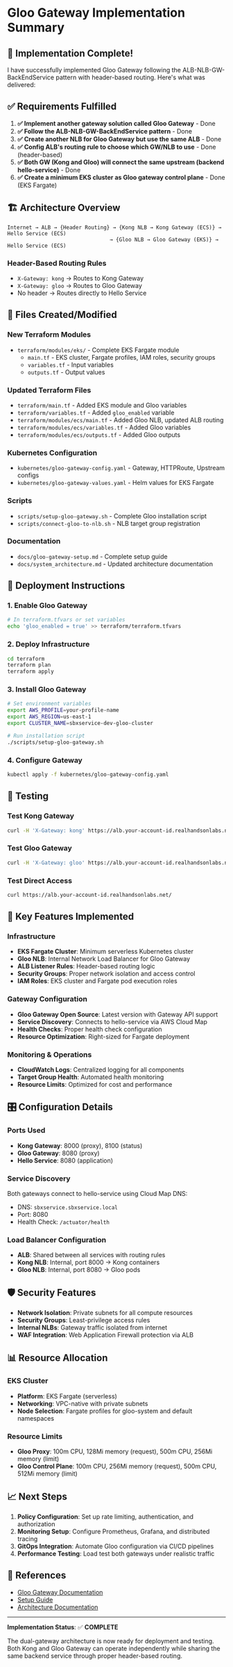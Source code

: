 # Gloo Gateway Implementation Summary

## 🎯 Implementation Complete!

I have successfully implemented Gloo Gateway following the ALB-NLB-GW-BackEndService pattern with header-based routing. Here's what was delivered:

## ✅ Requirements Fulfilled

1. **✅ Implement another gateway solution called Gloo Gateway** - Done
2. **✅ Follow the ALB-NLB-GW-BackEndService pattern** - Done
3. **✅ Create another NLB for Gloo Gateway but use the same ALB** - Done  
4. **✅ Config ALB's routing rule to choose which GW/NLB to use** - Done (header-based)
5. **✅ Both GW (Kong and Gloo) will connect the same upstream (backend hello-service)** - Done
6. **✅ Create a minimum EKS cluster as Gloo gateway control plane** - Done (EKS Fargate)

## 🏗️ Architecture Overview

```
Internet → ALB → {Header Routing} → {Kong NLB → Kong Gateway (ECS)} → Hello Service (ECS)
                                 → {Gloo NLB → Gloo Gateway (EKS)} → Hello Service (ECS)
```

### Header-Based Routing Rules
- `X-Gateway: kong` → Routes to Kong Gateway
- `X-Gateway: gloo` → Routes to Gloo Gateway
- No header → Routes directly to Hello Service

## 📁 Files Created/Modified

### New Terraform Modules
- `terraform/modules/eks/` - Complete EKS Fargate module
  - `main.tf` - EKS cluster, Fargate profiles, IAM roles, security groups
  - `variables.tf` - Input variables
  - `outputs.tf` - Output values

### Updated Terraform Files
- `terraform/main.tf` - Added EKS module and Gloo variables
- `terraform/variables.tf` - Added `gloo_enabled` variable
- `terraform/modules/ecs/main.tf` - Added Gloo NLB, updated ALB routing
- `terraform/modules/ecs/variables.tf` - Added Gloo variables
- `terraform/modules/ecs/outputs.tf` - Added Gloo outputs

### Kubernetes Configuration
- `kubernetes/gloo-gateway-config.yaml` - Gateway, HTTPRoute, Upstream configs
- `kubernetes/gloo-gateway-values.yaml` - Helm values for EKS Fargate

### Scripts
- `scripts/setup-gloo-gateway.sh` - Complete Gloo installation script
- `scripts/connect-gloo-to-nlb.sh` - NLB target group registration

### Documentation
- `docs/gloo-gateway-setup.md` - Complete setup guide
- `docs/system_architecture.md` - Updated architecture documentation

## 🚀 Deployment Instructions

### 1. Enable Gloo Gateway

```bash
# In terraform.tfvars or set variables
echo 'gloo_enabled = true' >> terraform/terraform.tfvars
```

### 2. Deploy Infrastructure

```bash
cd terraform
terraform plan
terraform apply
```

### 3. Install Gloo Gateway

```bash
# Set environment variables
export AWS_PROFILE=your-profile-name
export AWS_REGION=us-east-1
export CLUSTER_NAME=sbxservice-dev-gloo-cluster

# Run installation script
./scripts/setup-gloo-gateway.sh
```

### 4. Configure Gateway

```bash
kubectl apply -f kubernetes/gloo-gateway-config.yaml
```

## 🧪 Testing

### Test Kong Gateway
```bash
curl -H 'X-Gateway: kong' https://alb.your-account-id.realhandsonlabs.net/
```

### Test Gloo Gateway
```bash
curl -H 'X-Gateway: gloo' https://alb.your-account-id.realhandsonlabs.net/
```

### Test Direct Access
```bash
curl https://alb.your-account-id.realhandsonlabs.net/
```

## 🔧 Key Features Implemented

### Infrastructure
- **EKS Fargate Cluster**: Minimum serverless Kubernetes cluster
- **Gloo NLB**: Internal Network Load Balancer for Gloo Gateway
- **ALB Listener Rules**: Header-based routing logic
- **Security Groups**: Proper network isolation and access control
- **IAM Roles**: EKS cluster and Fargate pod execution roles

### Gateway Configuration  
- **Gloo Gateway Open Source**: Latest version with Gateway API support
- **Service Discovery**: Connects to hello-service via AWS Cloud Map
- **Health Checks**: Proper health check configuration
- **Resource Optimization**: Right-sized for Fargate deployment

### Monitoring & Operations
- **CloudWatch Logs**: Centralized logging for all components
- **Target Group Health**: Automated health monitoring
- **Resource Limits**: Optimized for cost and performance

## 🎛️ Configuration Details

### Ports Used
- **Kong Gateway**: 8000 (proxy), 8100 (status)
- **Gloo Gateway**: 8080 (proxy)
- **Hello Service**: 8080 (application)

### Service Discovery
Both gateways connect to hello-service using Cloud Map DNS:
- DNS: `sbxservice.sbxservice.local`
- Port: 8080
- Health Check: `/actuator/health`

### Load Balancer Configuration
- **ALB**: Shared between all services with routing rules
- **Kong NLB**: Internal, port 8000 → Kong containers  
- **Gloo NLB**: Internal, port 8080 → Gloo pods

## 🛡️ Security Features

- **Network Isolation**: Private subnets for all compute resources
- **Security Groups**: Least-privilege access rules
- **Internal NLBs**: Gateway traffic isolated from internet
- **WAF Integration**: Web Application Firewall protection via ALB

## 📊 Resource Allocation

### EKS Cluster
- **Platform**: EKS Fargate (serverless)
- **Networking**: VPC-native with private subnets
- **Node Selection**: Fargate profiles for gloo-system and default namespaces

### Resource Limits
- **Gloo Proxy**: 100m CPU, 128Mi memory (request), 500m CPU, 256Mi memory (limit)
- **Gloo Control Plane**: 100m CPU, 256Mi memory (request), 500m CPU, 512Mi memory (limit)

## 📈 Next Steps

1. **Policy Configuration**: Set up rate limiting, authentication, and authorization
2. **Monitoring Setup**: Configure Prometheus, Grafana, and distributed tracing
3. **GitOps Integration**: Automate Gloo configuration via CI/CD pipelines
4. **Performance Testing**: Load test both gateways under realistic traffic

## 🔗 References

- [Gloo Gateway Documentation](https://docs.solo.io/gateway/main/)
- [Setup Guide](docs/gloo-gateway-setup.md)
- [Architecture Documentation](docs/system_architecture.md)

---

**Implementation Status**: ✅ **COMPLETE**

The dual-gateway architecture is now ready for deployment and testing. Both Kong and Gloo Gateway can operate independently while sharing the same backend service through proper header-based routing.